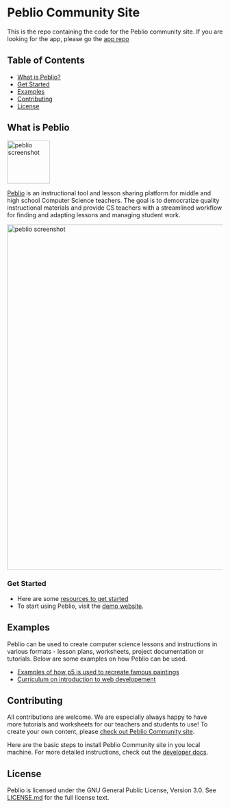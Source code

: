 # Peblio Community Site

This is the repo containing the code for the Peblio community site. If you are looking for the app, please go the [app repo](https://github.com/peblio/app)

## Table of Contents

* [What is Peblio?](#what-is-peblio)
* [Get Started](#get-started)
* [Examples](#examples)
* [Contributing](#contributing)
* [License](#license)

## What is Peblio

<img width="100" alt="peblio screenshot" src="https://user-images.githubusercontent.com/5505598/46600370-93d1a600-cb07-11e8-8543-89d00fc86732.png">

[Peblio](https://www.peblio.co/) is an instructional tool and lesson sharing platform for middle and high school Computer Science teachers. The goal is to democratize quality instructional materials and provide CS teachers with a streamlined workflow for finding and adapting lessons and managing student work.

<img width="806" alt="peblio screenshot" src="https://user-images.githubusercontent.com/5505598/46600399-ac41c080-cb07-11e8-9de6-a79d9bd334e3.png">

### Get Started
* Here are some [resources to get started](https://www.peblio.co/#posts)
* To start using Peblio, visit the [demo website](https://demo.peblio.co/).


## Examples
Peblio can be used to create computer science lessons and instructions in various formats - lesson plans, worksheets, project documentation or tutorials.
Below are some examples on how Peblio can be used.
* [Examples of how p5 is used to recreate famous paintings](https://demo.peblio.co/pebl/7b9CH9fYT)
* [Curriculum on introduction to web developement](https://demo.peblio.co/profile/CT-CSTA/folder/Hkc7ke1Cgw7)

## Contributing

All contributions are welcome.
We are especially always happy to have more tutorials and worksheets for our teachers and students to use! To create your own content, please [check out Peblio Community site](https://www.peblio.co/).

Here are the basic steps to install Peblio Community site in you local machine. For more detailed instructions, check out the [developer docs](/developer_docs/README.md).

## License
Peblio is licensed under the GNU General Public License, Version 3.0. See [LICENSE.md](/LICENSE.md) for the full license text.
